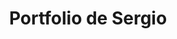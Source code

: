 ---
title: "Portfolio de Sergio"

description: "Test sitio estático."

featured_image: '/images/hh.jpg'
---